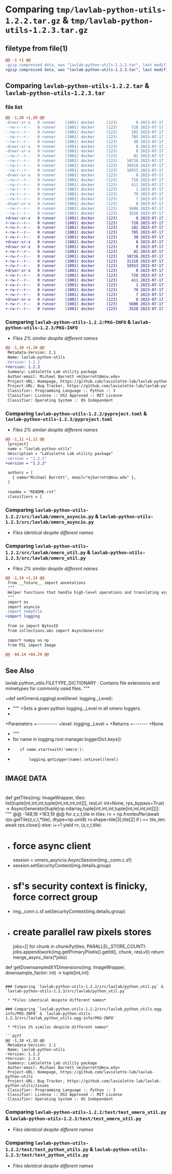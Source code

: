 # Comparing `tmp/lavlab-python-utils-1.2.2.tar.gz` & `tmp/lavlab-python-utils-1.2.3.tar.gz`

## filetype from file(1)

```diff
@@ -1 +1 @@
-gzip compressed data, was "lavlab-python-utils-1.2.2.tar", last modified: Mon Jul 17 11:15:35 2023, max compression
+gzip compressed data, was "lavlab-python-utils-1.2.3.tar", last modified: Mon Jul 17 11:52:31 2023, max compression
```

## Comparing `lavlab-python-utils-1.2.2.tar` & `lavlab-python-utils-1.2.3.tar`

### file list

```diff
@@ -1,20 +1,20 @@
-drwxr-xr-x   0 runner    (1001) docker     (123)        0 2023-07-17 11:15:35.872019 lavlab-python-utils-1.2.2/
--rw-r--r--   0 runner    (1001) docker     (123)      728 2023-07-17 11:15:35.872019 lavlab-python-utils-1.2.2/PKG-INFO
--rw-r--r--   0 runner    (1001) docker     (123)      182 2023-07-17 11:15:24.000000 lavlab-python-utils-1.2.2/README.rst
--rw-r--r--   0 runner    (1001) docker     (123)      785 2023-07-17 11:15:24.000000 lavlab-python-utils-1.2.2/pyproject.toml
--rw-r--r--   0 runner    (1001) docker     (123)       38 2023-07-17 11:15:35.872019 lavlab-python-utils-1.2.2/setup.cfg
-drwxr-xr-x   0 runner    (1001) docker     (123)        0 2023-07-17 11:15:35.872019 lavlab-python-utils-1.2.2/src/
-drwxr-xr-x   0 runner    (1001) docker     (123)        0 2023-07-17 11:15:35.872019 lavlab-python-utils-1.2.2/src/lavlab/
--rw-r--r--   0 runner    (1001) docker     (123)       82 2023-07-17 11:15:24.000000 lavlab-python-utils-1.2.2/src/lavlab/__init__.py
--rw-r--r--   0 runner    (1001) docker     (123)    10726 2023-07-17 11:15:24.000000 lavlab-python-utils-1.2.2/src/lavlab/omero_asyncio.py
--rw-r--r--   0 runner    (1001) docker     (123)    30918 2023-07-17 11:15:24.000000 lavlab-python-utils-1.2.2/src/lavlab/omero_util.py
--rw-r--r--   0 runner    (1001) docker     (123)    10553 2023-07-17 11:15:24.000000 lavlab-python-utils-1.2.2/src/lavlab/python_util.py
-drwxr-xr-x   0 runner    (1001) docker     (123)        0 2023-07-17 11:15:35.872019 lavlab-python-utils-1.2.2/src/lavlab_python_utils.egg-info/
--rw-r--r--   0 runner    (1001) docker     (123)      728 2023-07-17 11:15:35.000000 lavlab-python-utils-1.2.2/src/lavlab_python_utils.egg-info/PKG-INFO
--rw-r--r--   0 runner    (1001) docker     (123)      411 2023-07-17 11:15:35.000000 lavlab-python-utils-1.2.2/src/lavlab_python_utils.egg-info/SOURCES.txt
--rw-r--r--   0 runner    (1001) docker     (123)        1 2023-07-17 11:15:35.000000 lavlab-python-utils-1.2.2/src/lavlab_python_utils.egg-info/dependency_links.txt
--rw-r--r--   0 runner    (1001) docker     (123)       79 2023-07-17 11:15:35.000000 lavlab-python-utils-1.2.2/src/lavlab_python_utils.egg-info/requires.txt
--rw-r--r--   0 runner    (1001) docker     (123)        7 2023-07-17 11:15:35.000000 lavlab-python-utils-1.2.2/src/lavlab_python_utils.egg-info/top_level.txt
-drwxr-xr-x   0 runner    (1001) docker     (123)        0 2023-07-17 11:15:35.872019 lavlab-python-utils-1.2.2/test/
--rw-r--r--   0 runner    (1001) docker     (123)     5606 2023-07-17 11:15:24.000000 lavlab-python-utils-1.2.2/test/test_omero_util.py
--rw-r--r--   0 runner    (1001) docker     (123)     3528 2023-07-17 11:15:24.000000 lavlab-python-utils-1.2.2/test/test_python_utils.py
+drwxr-xr-x   0 runner    (1001) docker     (123)        0 2023-07-17 11:52:31.371953 lavlab-python-utils-1.2.3/
+-rw-r--r--   0 runner    (1001) docker     (123)      728 2023-07-17 11:52:31.371953 lavlab-python-utils-1.2.3/PKG-INFO
+-rw-r--r--   0 runner    (1001) docker     (123)      182 2023-07-17 11:52:13.000000 lavlab-python-utils-1.2.3/README.rst
+-rw-r--r--   0 runner    (1001) docker     (123)      785 2023-07-17 11:52:13.000000 lavlab-python-utils-1.2.3/pyproject.toml
+-rw-r--r--   0 runner    (1001) docker     (123)       38 2023-07-17 11:52:31.371953 lavlab-python-utils-1.2.3/setup.cfg
+drwxr-xr-x   0 runner    (1001) docker     (123)        0 2023-07-17 11:52:31.367953 lavlab-python-utils-1.2.3/src/
+drwxr-xr-x   0 runner    (1001) docker     (123)        0 2023-07-17 11:52:31.367953 lavlab-python-utils-1.2.3/src/lavlab/
+-rw-r--r--   0 runner    (1001) docker     (123)       82 2023-07-17 11:52:13.000000 lavlab-python-utils-1.2.3/src/lavlab/__init__.py
+-rw-r--r--   0 runner    (1001) docker     (123)    10726 2023-07-17 11:52:13.000000 lavlab-python-utils-1.2.3/src/lavlab/omero_asyncio.py
+-rw-r--r--   0 runner    (1001) docker     (123)    31318 2023-07-17 11:52:13.000000 lavlab-python-utils-1.2.3/src/lavlab/omero_util.py
+-rw-r--r--   0 runner    (1001) docker     (123)    10553 2023-07-17 11:52:13.000000 lavlab-python-utils-1.2.3/src/lavlab/python_util.py
+drwxr-xr-x   0 runner    (1001) docker     (123)        0 2023-07-17 11:52:31.371953 lavlab-python-utils-1.2.3/src/lavlab_python_utils.egg-info/
+-rw-r--r--   0 runner    (1001) docker     (123)      728 2023-07-17 11:52:31.000000 lavlab-python-utils-1.2.3/src/lavlab_python_utils.egg-info/PKG-INFO
+-rw-r--r--   0 runner    (1001) docker     (123)      411 2023-07-17 11:52:31.000000 lavlab-python-utils-1.2.3/src/lavlab_python_utils.egg-info/SOURCES.txt
+-rw-r--r--   0 runner    (1001) docker     (123)        1 2023-07-17 11:52:31.000000 lavlab-python-utils-1.2.3/src/lavlab_python_utils.egg-info/dependency_links.txt
+-rw-r--r--   0 runner    (1001) docker     (123)       79 2023-07-17 11:52:31.000000 lavlab-python-utils-1.2.3/src/lavlab_python_utils.egg-info/requires.txt
+-rw-r--r--   0 runner    (1001) docker     (123)        7 2023-07-17 11:52:31.000000 lavlab-python-utils-1.2.3/src/lavlab_python_utils.egg-info/top_level.txt
+drwxr-xr-x   0 runner    (1001) docker     (123)        0 2023-07-17 11:52:31.371953 lavlab-python-utils-1.2.3/test/
+-rw-r--r--   0 runner    (1001) docker     (123)     5606 2023-07-17 11:52:13.000000 lavlab-python-utils-1.2.3/test/test_omero_util.py
+-rw-r--r--   0 runner    (1001) docker     (123)     3528 2023-07-17 11:52:13.000000 lavlab-python-utils-1.2.3/test/test_python_utils.py
```

### Comparing `lavlab-python-utils-1.2.2/PKG-INFO` & `lavlab-python-utils-1.2.3/PKG-INFO`

 * *Files 2% similar despite different names*

```diff
@@ -1,10 +1,10 @@
 Metadata-Version: 2.1
 Name: lavlab-python-utils
-Version: 1.2.2
+Version: 1.2.3
 Summary: LaViolette Lab utility package
 Author-email: Michael Barrett <mjbarrett@mcw.edu>
 Project-URL: Homepage, https://github.com/laviolette-lab/lavlab-python-utils
 Project-URL: Bug Tracker, https://github.com/laviolette-lab/lavlab-python-utils/issues
 Classifier: Programming Language :: Python :: 3
 Classifier: License :: OSI Approved :: MIT License
 Classifier: Operating System :: OS Independent
```

### Comparing `lavlab-python-utils-1.2.2/pyproject.toml` & `lavlab-python-utils-1.2.3/pyproject.toml`

 * *Files 2% similar despite different names*

```diff
@@ -1,11 +1,11 @@
 [project]
 name = "lavlab-python-utils"
 description = "LaViolette Lab utility package"
-version = "1.2.2"
+version = "1.2.3"
 
 authors = [
   { name="Michael Barrett", email="mjbarrett@mcw.edu" },
 ]
 
 readme = "README.rst"
 classifiers = [
```

### Comparing `lavlab-python-utils-1.2.2/src/lavlab/omero_asyncio.py` & `lavlab-python-utils-1.2.3/src/lavlab/omero_asyncio.py`

 * *Files identical despite different names*

### Comparing `lavlab-python-utils-1.2.2/src/lavlab/omero_util.py` & `lavlab-python-utils-1.2.3/src/lavlab/omero_util.py`

 * *Files 2% similar despite different names*

```diff
@@ -1,14 +1,14 @@
 from __future__ import annotations
 """
 Helper functions that handle high-level operations and translating asynchronous requests for easy development.
 """
 import os
 import asyncio
-import tempfile
+import logging
 
 from io import BytesIO
 from collections.abc import AsyncGenerator
 
 import numpy as np
 from PIL import Image
 
@@ -84,14 +84,29 @@
 ```
 
 See Also
 --------
 lavlab.python_utils.FILETYPE_DICTIONARY : Contains file extensions and mimetypes for commonly used files.
 """
 
+def setOmeroLoggingLevel(level: logging._Level):
+    """
+Sets a given python logging._Level in all omero loggers.
+
+Parameters
+----------
+level: logging._Level
+
+Returns
+-------
+None
+    """
+    for name in logging.root.manager.loggerDict.keys():
+        if name.startswith('omero'):
+            logging.getLogger(name).setLevel(level)
 
 #
 ## IMAGE DATA
 #
 def getTiles(img: ImageWrapper, tiles: list[tuple[int,int,int,tuple[int,int,int,int]]],
             resLvl: int=None, rps_bypass=True) -> AsyncGenerator[tuple[np.ndarray,tuple[int,int,int,tuple[int,int,int,int]]]]:
     """
@@ -148,18 +163,19 @@
         for z,c,t,tile in tiles:
             rv = np.frombuffer(await rps.getTile(z,c,t,*tile), dtype=np.uint8)
             rv.shape=tile[3],tile[2]
             if i == tile_len: await rps.close()
             else: i+=1
             yield rv, (z,c,t,tile)
 
-
     # force async client
     session =  omero_asyncio.AsyncSession(img._conn.c.sf)
-    session.setSecurityContext(img.details.group)
+    # sf's security context is finicky, force correct group
+    img._conn.c.sf.setSecurityContext(img.details.group)
+
     # create parallel raw pixels stores
     jobs=[]
     for chunk in chunkify(tiles, PARALLEL_STORE_COUNT):
         jobs.append(work(img.getPrimaryPixels().getId(), chunk, resLvl))
     return merge_async_iters(*jobs)
 
 def getDownsampledXYDimensions(img: ImageWrapper, downsample_factor: int) -> tuple[int,int]:
```

### Comparing `lavlab-python-utils-1.2.2/src/lavlab/python_util.py` & `lavlab-python-utils-1.2.3/src/lavlab/python_util.py`

 * *Files identical despite different names*

### Comparing `lavlab-python-utils-1.2.2/src/lavlab_python_utils.egg-info/PKG-INFO` & `lavlab-python-utils-1.2.3/src/lavlab_python_utils.egg-info/PKG-INFO`

 * *Files 2% similar despite different names*

```diff
@@ -1,10 +1,10 @@
 Metadata-Version: 2.1
 Name: lavlab-python-utils
-Version: 1.2.2
+Version: 1.2.3
 Summary: LaViolette Lab utility package
 Author-email: Michael Barrett <mjbarrett@mcw.edu>
 Project-URL: Homepage, https://github.com/laviolette-lab/lavlab-python-utils
 Project-URL: Bug Tracker, https://github.com/laviolette-lab/lavlab-python-utils/issues
 Classifier: Programming Language :: Python :: 3
 Classifier: License :: OSI Approved :: MIT License
 Classifier: Operating System :: OS Independent
```

### Comparing `lavlab-python-utils-1.2.2/test/test_omero_util.py` & `lavlab-python-utils-1.2.3/test/test_omero_util.py`

 * *Files identical despite different names*

### Comparing `lavlab-python-utils-1.2.2/test/test_python_utils.py` & `lavlab-python-utils-1.2.3/test/test_python_utils.py`

 * *Files identical despite different names*

